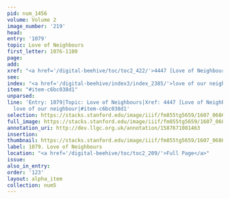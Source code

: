 ```yaml
---
pid: num_1456
volume: Volume 2
image_number: '219'
head:
entry: '1079'
topic: Love of Neighbours
first_letter: 1076-1100
page:
add:
xref: "<a href='/digital-beehive/toc/toc2_422/'>4447 [Love of Neighbours]</a>"
see:
index: "<a href='/digital-beehive/index3/index_2385/'>love of our neighbour</a>"
item: "#item-c6bc038d1"
unparsed:
line: 'Entry: 1079|Topic: Love of Neighbours|Xref: 4447 [Love of Neighbours]|Index:
  love of our neighbour|#item-c6bc038d1'
selection: https://stacks.stanford.edu/image/iiif/fm855tg5659/1607_0686/451,3080,2841,1106/full/0/default.jpg
full_image: https://stacks.stanford.edu/image/iiif/fm855tg5659/1607_0686/full/full/0/default.jpg
annotation_uri: http://dev.llgc.org.uk/annotation/1587671081463
insertion:
thumbnail: https://stacks.stanford.edu/image/iiif/fm855tg5659/1607_0686/451,3080,600,180/250,/0/default.jpg
label: 1079. Love of Neighbours
location: "<a href='/digital-beehive/toc/toc2_209/'>Full Page</a>"
issue:
also_in_entry:
order: '123'
layout: alpha_item
collection: num5
---
```

